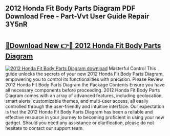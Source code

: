 ## 2012 Honda Fit Body Parts Diagram PDF Download Free - Part-Vvt User Guide Repair 3Y5nR

# <h2><a href="http://dfo1gdy.blite.top/?on=2012+Honda+Fit+Body+Parts+Diagram">🔗Download New 👉🔴 2012 Honda Fit Body Parts Diagram</a></h2>

[![2012 Honda Fit Body Parts Diagram download](https://i.imgur.com/lujVjoI.png)](http://dfo1gdy.blite.top/?on=2012+Honda+Fit+Body+Parts+Diagram)
Masterful Control This guide unlocks the secrets of your new 2012 Honda Fit Body Parts Diagram, empowering you to control its functionalities with precision. Please Review 2012 Honda Fit Body Parts Diagram the Package Contents Ensure you have all necessary components before proceeding. 2012 Honda Fit Body Parts Diagram comes with an array of advanced features, including geolocation, smart alerts, customizable themes, and multi-user access, all easily controlled through the user-friendly and intuitive interface. Our expectation is that the 2012 Honda Fit Body Parts Diagram has been a reliable and effective resource in your journey to becoming proficient in using your new gadget. Should you need any assistance or clarification, please do not hesitate to contact our support team.
